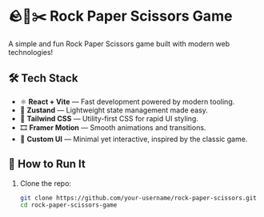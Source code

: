 # 🪨📄✂️ Rock Paper Scissors Game

A simple and fun Rock Paper Scissors game built with modern web technologies!

## 🛠 Tech Stack

- ⚛️ **React + Vite** — Fast development powered by modern tooling.
- 🐻 **Zustand** — Lightweight state management made easy.
- 💨 **Tailwind CSS** — Utility-first CSS for rapid UI styling.
- 🎞️ **Framer Motion** — Smooth animations and transitions.
- 🎨 **Custom UI** — Minimal yet interactive, inspired by the classic game.

## 🚀 How to Run It

1. Clone the repo:
   ```bash
   git clone https://github.com/your-username/rock-paper-scissors.git
   cd rock-paper-scissors-game
   ```
